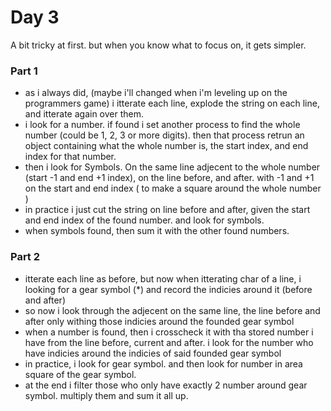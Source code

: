 # Day 3
A bit tricky at first. but when you know what to focus on, it gets simpler.

### Part 1
- as i always did, (maybe i'll changed when i'm leveling up on the programmers game) i itterate each line, explode the string on each line, and itterate again over them.
- i look for a number. if found i set another process to find the whole number (could be 1, 2, 3 or more digits). then that process retrun an object containing what the whole number is, the start index, and end index for that number.
- then i look for Symbols. On the same line adjecent to the whole number (start -1 and end +1 index), on the line before, and after. with -1 and +1 on the start and end index ( to make a square around the whole number )
- in practice i just cut the string on line before and after, given the start and end index of the found number. and look for symbols.
- when symbols found, then sum it with the other found numbers.


### Part 2
- itterate each line as before, but now when itterating char of a line, i looking for a gear symbol (*) and record the indicies around it (before and after)
- so now i look through the adjecent on the same line, the line before and after only withing those indicies around the founded gear symbol
- when a number is found, then i crosscheck it with tha stored number i have from the line before, current and after. i look for the number who have indicies around the indicies of said founded gear symbol
- in practice, i look for gear symbol. and then look for number in area square of the gear symbol.
- at the end i filter those who only have exactly 2 number around gear symbol. multiply them and sum it all up.